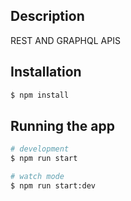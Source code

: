 ## Description

REST AND GRAPHQL APIS
## Installation

```bash
$ npm install
```
## Running the app

```bash
# development
$ npm run start

# watch mode
$ npm run start:dev

